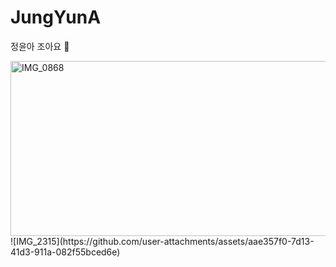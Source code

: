 # JungYunA
정윤아 조아요 🍎

<img width="1564" height="280" alt="IMG_0868" src="https://github.com/user-attachments/assets/1f3de3ad-ac1a-480e-a403-667f9fa641aa" />
![IMG_2315](https://github.com/user-attachments/assets/aae357f0-7d13-41d3-911a-082f55bced6e)
